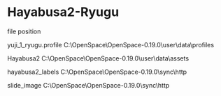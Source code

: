 # Hayabusa2-Ryugu

file position

yuji_1_ryugu.profile C:\OpenSpace\OpenSpace-0.19.0\user\data\profiles

Hayabusa2 C:\OpenSpace\OpenSpace-0.19.0\user\data\assets

hayabusa2_labels C:\OpenSpace\OpenSpace-0.19.0\sync\http

slide_image   C:\OpenSpace\OpenSpace-0.19.0\sync\http
